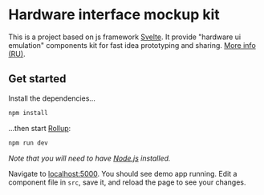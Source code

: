 # Hardware interface mockup kit

This is a project based on js framework [Svelte](https://svelte.dev). It provide "hardware ui emulation" components kit for fast idea prototyping and sharing. [More info (RU)](https://telegra.ph/Hardware-User-Interface-Mockup-Kit-04-15).

## Get started
Install the dependencies...

```bash
npm install
```

...then start [Rollup](https://rollupjs.org):

```bash
npm run dev
```
*Note that you will need to have [Node.js](https://nodejs.org) installed.*

Navigate to [localhost:5000](http://localhost:5000). You should see demo app running. Edit a component file in `src`, save it, and reload the page to see your changes.